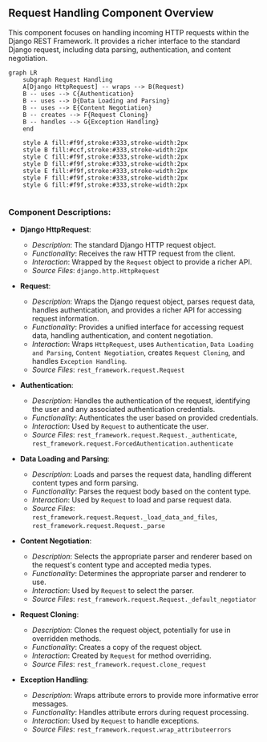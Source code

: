## Request Handling Component Overview

This component focuses on handling incoming HTTP requests within the Django REST Framework. It provides a richer interface to the standard Django request, including data parsing, authentication, and content negotiation.

```mermaid
graph LR
    subgraph Request Handling
    A[Django HttpRequest] -- wraps --> B(Request) 
    B -- uses --> C{Authentication}
    B -- uses --> D{Data Loading and Parsing}
    B -- uses --> E{Content Negotiation}
    B -- creates --> F{Request Cloning}
    B -- handles --> G{Exception Handling}
    end

    style A fill:#f9f,stroke:#333,stroke-width:2px
    style B fill:#ccf,stroke:#333,stroke-width:2px
    style C fill:#f9f,stroke:#333,stroke-width:2px
    style D fill:#f9f,stroke:#333,stroke-width:2px
    style E fill:#f9f,stroke:#333,stroke-width:2px
    style F fill:#f9f,stroke:#333,stroke-width:2px
    style G fill:#f9f,stroke:#333,stroke-width:2px


```

### Component Descriptions:

- **Django HttpRequest**:
  - *Description*: The standard Django HTTP request object.
  - *Functionality*: Receives the raw HTTP request from the client.
  - *Interaction*: Wrapped by the `Request` object to provide a richer API.
  - *Source Files*: `django.http.HttpRequest`

- **Request**:
  - *Description*: Wraps the Django request object, parses request data, handles authentication, and provides a richer API for accessing request information.
  - *Functionality*: Provides a unified interface for accessing request data, handling authentication, and content negotiation.
  - *Interaction*: Wraps `HttpRequest`, uses `Authentication`, `Data Loading and Parsing`, `Content Negotiation`, creates `Request Cloning`, and handles `Exception Handling`.
  - *Source Files*: `rest_framework.request.Request`

- **Authentication**:
  - *Description*: Handles the authentication of the request, identifying the user and any associated authentication credentials.
  - *Functionality*: Authenticates the user based on provided credentials.
  - *Interaction*: Used by `Request` to authenticate the user.
  - *Source Files*: `rest_framework.request.Request._authenticate`, `rest_framework.request.ForcedAuthentication.authenticate`

- **Data Loading and Parsing**:
  - *Description*: Loads and parses the request data, handling different content types and form parsing.
  - *Functionality*: Parses the request body based on the content type.
  - *Interaction*: Used by `Request` to load and parse request data.
  - *Source Files*: `rest_framework.request.Request._load_data_and_files`, `rest_framework.request.Request._parse`

- **Content Negotiation**:
  - *Description*: Selects the appropriate parser and renderer based on the request's content type and accepted media types.
  - *Functionality*: Determines the appropriate parser and renderer to use.
  - *Interaction*: Used by `Request` to select the parser.
  - *Source Files*: `rest_framework.request.Request._default_negotiator`

- **Request Cloning**:
  - *Description*: Clones the request object, potentially for use in overridden methods.
  - *Functionality*: Creates a copy of the request object.
  - *Interaction*: Created by `Request` for method overriding.
  - *Source Files*: `rest_framework.request.clone_request`

- **Exception Handling**:
  - *Description*: Wraps attribute errors to provide more informative error messages.
  - *Functionality*: Handles attribute errors during request processing.
  - *Interaction*: Used by `Request` to handle exceptions.
  - *Source Files*: `rest_framework.request.wrap_attributeerrors`
